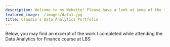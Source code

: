 ```yaml
---
description: Welcome to my Website! Please have a look at some of the things I worked on while at London Business School
featured_image:  /images/data1.jpg
title: Claudio's Data Analytics Portfolio
---
```

Below, you may find an excerpt of the work I completed while attending the Data Analytics for Finance course at LBS


